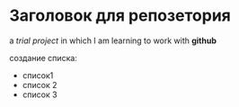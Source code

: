 # Заголовок для репозетория
a *trial project* in which I am learning to work with **github**

создание списка:

- список1 
- список 2
-  список 3
  
